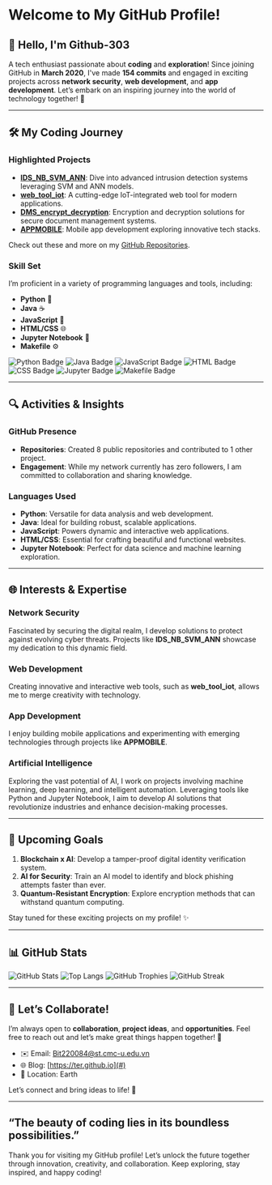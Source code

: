 
# Welcome to My GitHub Profile!

## 👋 Hello, I'm **Github-303**
A tech enthusiast passionate about **coding** and **exploration**! Since joining GitHub in **March 2020**, I've made **154 commits** and engaged in exciting projects across **network security**, **web development**, and **app development**. Let’s embark on an inspiring journey into the world of technology together! 🚀

---

## 🛠️ My Coding Journey

### **Highlighted Projects**
- **[IDS_NB_SVM_ANN](#)**: Dive into advanced intrusion detection systems leveraging SVM and ANN models.
- **[web_tool_iot](#)**: A cutting-edge IoT-integrated web tool for modern applications.
- **[DMS_encrypt_decryption](#)**: Encryption and decryption solutions for secure document management systems.
- **[APPMOBILE](#)**: Mobile app development exploring innovative tech stacks.

Check out these and more on my [GitHub Repositories](#).

### **Skill Set**
I’m proficient in a variety of programming languages and tools, including:

- **Python** 🐍
- **Java** ☕
- **JavaScript** 📜
- **HTML/CSS** 🌐
- **Jupyter Notebook** 📓
- **Makefile** ⚙️

![Python Badge](#) ![Java Badge](#) ![JavaScript Badge](#) ![HTML Badge](#) ![CSS Badge](#) ![Jupyter Badge](#) ![Makefile Badge](#)

---

## 🔍 Activities & Insights

### **GitHub Presence**
- **Repositories**: Created 8 public repositories and contributed to 1 other project.
- **Engagement**: While my network currently has zero followers, I am committed to collaboration and sharing knowledge.

### **Languages Used**
- **Python**: Versatile for data analysis and web development.
- **Java**: Ideal for building robust, scalable applications.
- **JavaScript**: Powers dynamic and interactive web applications.
- **HTML/CSS**: Essential for crafting beautiful and functional websites.
- **Jupyter Notebook**: Perfect for data science and machine learning exploration.

---

## 🌐 Interests & Expertise

### **Network Security**
Fascinated by securing the digital realm, I develop solutions to protect against evolving cyber threats. Projects like **IDS_NB_SVM_ANN** showcase my dedication to this dynamic field.

### **Web Development**
Creating innovative and interactive web tools, such as **web_tool_iot**, allows me to merge creativity with technology.

### **App Development**
I enjoy building mobile applications and experimenting with emerging technologies through projects like **APPMOBILE**.

### **Artificial Intelligence**
Exploring the vast potential of AI, I work on projects involving machine learning, deep learning, and intelligent automation. Leveraging tools like Python and Jupyter Notebook, I aim to develop AI solutions that revolutionize industries and enhance decision-making processes.

---

## 🎯 Upcoming Goals
1. **Blockchain x AI**: Develop a tamper-proof digital identity verification system.
2. **AI for Security**: Train an AI model to identify and block phishing attempts faster than ever.
3. **Quantum-Resistant Encryption**: Explore encryption methods that can withstand quantum computing.

Stay tuned for these exciting projects on my profile! ✨

---

## 📊 GitHub Stats

![GitHub Stats](https://github-readme-stats.vercel.app/api?username=Github-303&show_icons=true&theme=radical)
![Top Langs](https://github-readme-stats.vercel.app/api/top-langs/?username=Github-303&layout=compact&theme=radical)
![GitHub Trophies](https://github-profile-trophy.vercel.app/?username=Github-303&theme=radical)
![GitHub Streak](https://github-readme-streak-stats.herokuapp.com/?user=Github-303&theme=radical)

---

## 🤝 Let’s Collaborate!
I’m always open to **collaboration**, **project ideas**, and **opportunities**. Feel free to reach out and let’s make great things happen together! 🌟

- ✉️ Email: [Bit220084@st.cmc-u.edu.vn](#)
- 🌐 Blog: [https://ter.github.io](#)
- 📍 Location: Earth

Let’s connect and bring ideas to life! 🚀

---

## “The beauty of coding lies in its boundless possibilities.”
Thank you for visiting my GitHub profile! Let’s unlock the future together through innovation, creativity, and collaboration. Keep exploring, stay inspired, and happy coding!
